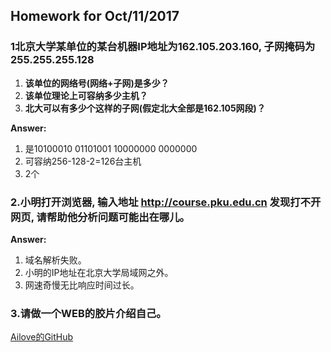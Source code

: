 ## Homework for Oct/11/2017         
### 1北京大学某单位的某台机器IP地址为162.105.203.160, 子网掩码为255.255.255.128
1. **该单位的网络号(网络+子网)是多少？**
2. **该单位理论上可容纳多少主机？**
3. **北大可以有多少个这样的子网(假定北大全部是162.105网段)？**

**Answer:**
  
1. 是10100010 01101001 10000000 0000000
2. 可容纳256-128-2=126台主机
3. 2个



### 2.小明打开浏览器, 输入地址 http://course.pku.edu.cn 发现打不开网页, 请帮助他分析问题可能出在哪儿。


**Answer:**    

1. 域名解析失败。
2. 小明的IP地址在北京大学局域网之外。
3. 网速奇慢无比响应时间过长。


### 3.请做一个WEB的胶片介绍自己。

[Ailove的GitHub](https://github.com/Ailove1/slidedemo)






